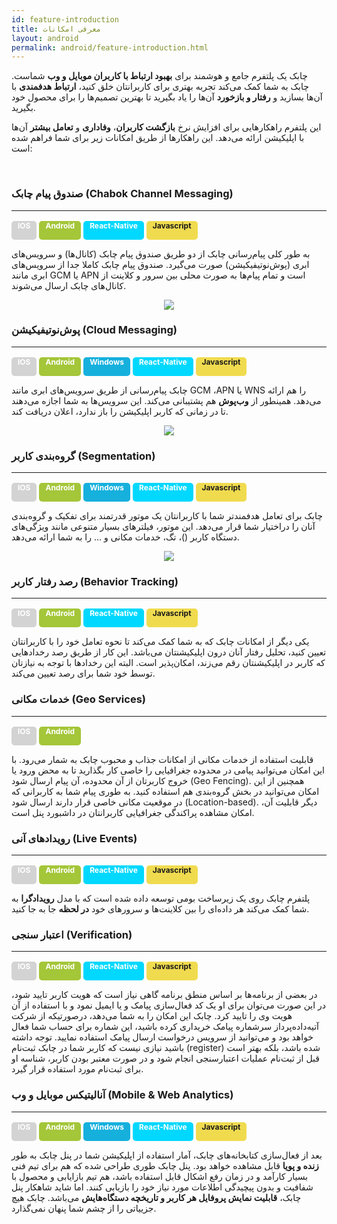 ```yaml
---
id: feature-introduction
title: معرفی امکانات
layout: android
permalink: android/feature-introduction.html
---
```


چابک یک پلتفرم جامع و هوشمند برای **بهبود ارتباط با کاربران موبایل و وب** شماست. چابک به شما کمک می‌کند تجربه بهتری برای کاربرانتان خلق کنید، **ارتباط هدفمندی** با آن‌ها بسازید و **رفتار و بازخورد** آن‌ها را یاد بگیرید تا بهترین تصمیم‌ها را برای محصول خود بگیرید.

این پلتفرم راهکارهایی برای افزایش نرخ **بازگشت کاربران**، **وفاداری** و **تعامل بیشتر** آن‌ها با اپلیکیشن ارائه می‌دهد. این راهکارها از طریق امکانات زیر برای شما فراهم شده است:

<Br>

### صندوق پیام چابک (Chabok Channel Messaging)
---
<span style="background-color: #d3d3d3; height: 30px; color: #fff; display: inline-block; padding: 0px 10px 0px 10px; font-weight: bold; font-size:12px; border-radius: 5px;">IOS</span>
<span style="background-color: #a4c639; height: 30px; color: #fff; display: inline-block; padding: 0px 10px 0px 10px; font-weight: bold; font-size:12px; border-radius: 5px;">Android</span>
<span style="background-color: #00d8ff; height: 30px; color: #fff; display: inline-block; padding: 0px 10px 0px 10px; font-weight: bold; font-size:12px; border-radius: 5px;">React-Native</span>
<span style="background-color: #f0db4f; height: 30px; color: #ff; display: inline-block; padding: 0px 10px 0px 10px; font-weight: bold; font-size:12px; border-radius: 5px;">Javascript</span>

به طور کلی پیام‌رسانی چابک از دو طریق صندوق پیام چابک (کانال‌ها) و سرویس‌های ابری (پوش‌نوتیفیکیشن) صورت می‌گیرد. صندوق پیام چابک کاملا جدا از سرویس‌های ابری مانند GCM یا APN است و تمام پیام‌ها به صورت محلی بین سرور و کلاینت از کانال‌های چابک ارسال می‌شوند. 
<div style="text-align: center;"><img src="https://svgshare.com/i/7xC.svg" /></div> 


### پوش‌نوتیفیکیشن (Cloud Messaging)
---
<span style="background-color: #d3d3d3; height: 30px; color: #fff; display: inline-block; padding: 0px 10px 0px 10px; font-weight: bold; font-size:12px; border-radius: 5px;">IOS</span>
<span style="background-color: #a4c639; height: 30px; color: #fff; display: inline-block; padding: 0px 10px 0px 10px; font-weight: bold; font-size:12px; border-radius: 5px;">Android</span>
<span style="background-color: #16B0DD; height: 30px; color: #fff; display: inline-block; padding: 0px 10px 0px 10px; font-weight: bold; font-size:12px; border-radius: 5px;">Windows</span>
<span style="background-color: #00d8ff; height: 30px; color: #fff; display: inline-block; padding: 0px 10px 0px 10px; font-weight: bold; font-size:12px; border-radius: 5px;">React-Native</span>
<span style="background-color: #f0db4f; height: 30px; color: #ff; display: inline-block; padding: 0px 10px 0px 10px; font-weight: bold; font-size:12px; border-radius: 5px;">Javascript</span>

چابک پیام‌رسانی از طریق سرویس‌های ابری مانند GCM ،APN یا WNS را هم ارائه می‌دهد. همینطور از **وب‌پوش** هم پشتیبانی می‌کند. این سرویس‌ها به شما اجازه‌ می‌دهند تا در زمانی که کاربر اپلیکیشن را باز ندارد، اعلان دریافت کند. 
<div style="text-align: center;"><img src="http://uupload.ir/files/qxf_disactive1.1281e083.png
" /></div>

### گروه‌بندی کاربر (Segmentation)
---
<span style="background-color: #d3d3d3; height: 30px; color: #fff; display: inline-block; padding: 0px 10px 0px 10px; font-weight: bold; font-size:12px; border-radius: 5px;">IOS</span>
<span style="background-color: #a4c639; height: 30px; color: #fff; display: inline-block; padding: 0px 10px 0px 10px; font-weight: bold; font-size:12px; border-radius: 5px;">Android</span>
<span style="background-color: #16B0DD; height: 30px; color: #fff; display: inline-block; padding: 0px 10px 0px 10px; font-weight: bold; font-size:12px; border-radius: 5px;">Windows</span>
<span style="background-color: #00d8ff; height: 30px; color: #fff; display: inline-block; padding: 0px 10px 0px 10px; font-weight: bold; font-size:12px; border-radius: 5px;">React-Native</span>
<span style="background-color: #f0db4f; height: 30px; color: #ff; display: inline-block; padding: 0px 10px 0px 10px; font-weight: bold; font-size:12px; border-radius: 5px;">Javascript</span>



چابک برای تعامل هدفمندتر شما با کاربرانتان یک موتور قدرتمند برای تفکیک و گروه‌بندی آنان را دراختیار شما قرار می‌دهد. این موتور، فیلترهای بسیار متنوعی مانند ویژگی‌های دستگاه کاربر‌ ()، تگ، خدمات مکانی و ... را به شما ارائه می‌دهد. 
<div style="text-align: center;"><img src="http://uupload.ir/files/uas_disactive2.png
" /></div>

### رصد رفتار کاربر (Behavior Tracking)
---
<span style="background-color: #d3d3d3; height: 30px; color: #fff; display: inline-block; padding: 0px 10px 0px 10px; font-weight: bold; font-size:12px; border-radius: 5px;">IOS</span>
<span style="background-color: #a4c639; height: 30px; color: #fff; display: inline-block; padding: 0px 10px 0px 10px; font-weight: bold; font-size:12px; border-radius: 5px;">Android</span>
<span style="background-color: #00d8ff; height: 30px; color: #fff; display: inline-block; padding: 0px 10px 0px 10px; font-weight: bold; font-size:12px; border-radius: 5px;">React-Native</span>
<span style="background-color: #f0db4f; height: 30px; color: #ff; display: inline-block; padding: 0px 10px 0px 10px; font-weight: bold; font-size:12px; border-radius: 5px;">Javascript</span>

یکی دیگر از امکانات چابک که به شما کمک می‌کند تا نحوه تعامل خود را با کاربرانتان تعیین کنید، تحلیل رفتار آنان درون اپلیکیشنتان می‌باشد. این کار از طریق رصد رخدادهایی که کاربر در اپلیکیشنتان رقم می‌زند، امکان‌پذیر است. البته این رخدادها با توجه به نیازتان توسط خود شما برای رصد تعیین می‌کند. 

### خدمات مکانی (Geo Services)
---
<span style="background-color: #d3d3d3; height: 30px; color: #fff; display: inline-block; padding: 0px 10px 0px 10px; font-weight: bold; font-size:12px; border-radius: 5px;">IOS</span>
<span style="background-color: #a4c639; height: 30px; color: #fff; display: inline-block; padding: 0px 10px 0px 10px; font-weight: bold; font-size:12px; border-radius: 5px;">Android</span>

قابلیت استفاده از خدمات مکانی از امکانات جذاب و محبوب چابک به شمار می‌رود. با این امکان می‌توانید پیامی در محدوده جغرافیایی را خاصی کار بگذارید تا به محض ورود یا خروج کاربرتان از آن محدوده، آن پیام ارسال شود (Geo Fencing). همچنین از این امکان می‌توانید در بخش گروه‌بندی هم استفاده کنید. به طوری پیام شما به کاربرانی که در موقعیت مکانی خاصی قرار دارند ارسال شود (Location-based). دیگر قابلیت آن، امکان مشاهده پراکندگی جغرافیایی کاربرانتان در داشبورد پنل است.

### رویدادهای آنی (Live Events)
---
<span style="background-color: #d3d3d3; height: 30px; color: #fff; display: inline-block; padding: 0px 10px 0px 10px; font-weight: bold; font-size:12px; border-radius: 5px;">IOS</span>
<span style="background-color: #a4c639; height: 30px; color: #fff; display: inline-block; padding: 0px 10px 0px 10px; font-weight: bold; font-size:12px; border-radius: 5px;">Android</span>
<span style="background-color: #00d8ff; height: 30px; color: #fff; display: inline-block; padding: 0px 10px 0px 10px; font-weight: bold; font-size:12px; border-radius: 5px;">React-Native</span>
<span style="background-color: #f0db4f; height: 30px; color: #ff; display: inline-block; padding: 0px 10px 0px 10px; font-weight: bold; font-size:12px; border-radius: 5px;">Javascript</span>

پلتفرم چابک روی یک زیرساخت بومی توسعه داده شده است که با مدل **رویداد‌گرا** به شما کمک می‌کند هر داده‌ای را بین کلاینت‌ها و سرور‌های خود **در لحظه** جا‌ به‌‌ جا کنید. 

### اعتبار سنجی (Verification)
---
<span style="background-color: #d3d3d3; height: 30px; color: #fff; display: inline-block; padding: 0px 10px 0px 10px; font-weight: bold; font-size:12px; border-radius: 5px;">IOS</span>
<span style="background-color: #a4c639; height: 30px; color: #fff; display: inline-block; padding: 0px 10px 0px 10px; font-weight: bold; font-size:12px; border-radius: 5px;">Android</span>
<span style="background-color: #00d8ff; height: 30px; color: #fff; display: inline-block; padding: 0px 10px 0px 10px; font-weight: bold; font-size:12px; border-radius: 5px;">React-Native</span>
<span style="background-color: #f0db4f; height: 30px; color: #ff; display: inline-block; padding: 0px 10px 0px 10px; font-weight: bold; font-size:12px; border-radius: 5px;">Javascript</span>

در بعضی از برنامه‌ها بر اساس منطق برنامه گاهی نیاز است که هویت کاربر تایید شود، در این صورت می‌توان برای او یک کد فعال‌سازی پیامک و یا ایمیل نمود و با استفاده از آن هویت وی را تایید کرد. چابک این امکان را به شما می‌دهد، درصورتیکه از شرکت آتیه‌داده‌پرداز سرشماره پیامک خریداری کرده باشید، این شماره برای حساب شما فعال خواهد بود و می‌توانید از سرویس درخواست ارسال پیامک استفاده نمایید. توجه داشته باشید نیازی نیست که کاربر شما در چابک ثبت‌نام (register) شده باشد، بلکه بهتر است قبل از ثبت‌نام عملیات اعتبارسنجی انجام شود و در صورت معتبر بودن کاربر، شناسه او برای ثبت‌نام مورد استفاده قرار گیرد.

### آنالیتیکس موبایل و وب (Mobile & Web Analytics)
---
<span style="background-color: #d3d3d3; height: 30px; color: #fff; display: inline-block; padding: 0px 10px 0px 10px; font-weight: bold; font-size:12px; border-radius: 5px;">IOS</span>
<span style="background-color: #a4c639; height: 30px; color: #fff; display: inline-block; padding: 0px 10px 0px 10px; font-weight: bold; font-size:12px; border-radius: 5px;">Android</span>
<span style="background-color: #16B0DD; height: 30px; color: #fff; display: inline-block; padding: 0px 10px 0px 10px; font-weight: bold; font-size:12px; border-radius: 5px;">Windows</span>
<span style="background-color: #00d8ff; height: 30px; color: #fff; display: inline-block; padding: 0px 10px 0px 10px; font-weight: bold; font-size:12px; border-radius: 5px;">React-Native</span>
<span style="background-color: #f0db4f; height: 30px; color: #ff; display: inline-block; padding: 0px 10px 0px 10px; font-weight: bold; font-size:12px; border-radius: 5px;">Javascript</span>

بعد از فعال‌سازی کتابخانه‌های چابک، آمار استفاده از اپلیکیشن شما در پنل چابک به طور **زنده و پویا** قابل مشاهده خواهد بود. پنل چابک طوری طراحی شده که هم برای تیم فنی بسیار کارآمد و در زمان رفع اشکال قابل استفاده باشد، هم تیم بازایابی و محصول با شفافیت و بدون پیچیدگی اطلاعات مورد نیاز خود را بازیابی کنند. اما شاید شاهکار پنل چابک، **قابلیت نمایش پروفایل هر کاربر و تاریخچه دستگاه‌هایش** می‌باشد. چابک هیچ جزییاتی را از چشم شما پنهان نمی‌گذارد.
